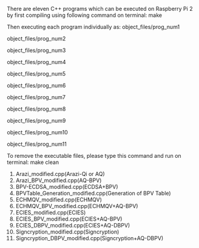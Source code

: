 There are eleven C++ programs which can be executed on Raspberry Pi 2 by first compiling using following command on terminal:
make

Then executing each program individually as:
object_files/prog_num1

object_files/prog_num2

object_files/prog_num3

object_files/prog_num4

object_files/prog_num5

object_files/prog_num6

object_files/prog_num7

object_files/prog_num8

object_files/prog_num9

object_files/prog_num10

object_files/prog_num11


To remove the executable files, please type this command and run on terminal:
make clean

1.  Arazi_modified.cpp(Arazi-Qi or AQ)
2.  Arazi_BPV_modified.cpp(AQ-BPV)
3.  BPV-ECDSA_modified.cpp(ECDSA+BPV)
4.  BPVTable_Generation_modified.cpp(Generation of BPV Table)
5.  ECHMQV_modified.cpp(ECHMQV)
6.  ECHMQV_BPV_modified.cpp(ECHMQV+AQ-BPV)
7.  ECIES_modified.cpp(ECIES)
8.  ECIES_BPV_modified.cpp(ECIES+AQ-BPV)
9.  ECIES_DBPV_modified.cpp(ECIES+AQ-DBPV)
10. Signcryption_modified.cpp(Signcryption)
11. Signcryption_DBPV_modified.cpp(Signcryption+AQ-DBPV)
